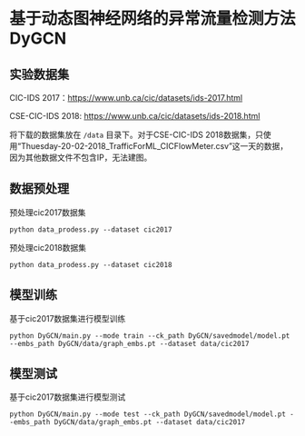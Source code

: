 # 基于动态图神经网络的异常流量检测方法DyGCN
## 实验数据集
CIC-IDS 2017：https://www.unb.ca/cic/datasets/ids-2017.html 

CSE-CIC-IDS 2018: https://www.unb.ca/cic/datasets/ids-2018.html

将下载的数据集放在 `/data` 目录下。对于CSE-CIC-IDS 2018数据集，只使用“Thuesday-20-02-2018_TrafficForML_CICFlowMeter.csv”这一天的数据，因为其他数据文件不包含IP，无法建图。

## 数据预处理
预处理cic2017数据集    
 
    python data_prodess.py --dataset cic2017 

预处理cic2018数据集

    python data_prodess.py --dataset cic2018 
## 模型训练
基于cic2017数据集进行模型训练

    python DyGCN/main.py --mode train --ck_path DyGCN/savedmodel/model.pt --embs_path DyGCN/data/graph_embs.pt --dataset data/cic2017

## 模型测试
基于cic2017数据集进行模型测试

    python DyGCN/main.py --mode test --ck_path DyGCN/savedmodel/model.pt --embs_path DyGCN/data/graph_embs.pt --dataset data/cic2017


